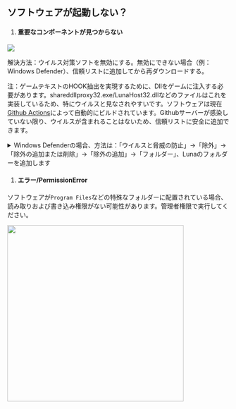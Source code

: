 ## ソフトウェアが起動しない？

1. #### 重要なコンポーネントが見つからない

  <img src="https://image.lunatranslator.org/zh/cantstart/2.jpg">

  解決方法：ウイルス対策ソフトを無効にする。無効にできない場合（例：Windows Defender）、信頼リストに追加してから再ダウンロードする。

  注：ゲームテキストのHOOK抽出を実現するために、Dllをゲームに注入する必要があります。shareddllproxy32.exe/LunaHost32.dllなどのファイルはこれを実装しているため、特にウイルスと見なされやすいです。ソフトウェアは現在[Github Actions](https://github.com/HIllya51/LunaTranslator/actions)によって自動的にビルドされています。Githubサーバーが感染していない限り、ウイルスが含まれることはないため、信頼リストに安全に追加できます。

  <details>
    <summary>Windows Defenderの場合、方法は：「ウイルスと脅威の防止」->「除外」->「除外の追加または削除」->「除外の追加」->「フォルダー」、Lunaのフォルダーを追加します</summary>
    <img src="https://image.lunatranslator.org/zh/cantstart/4.png">
    <img src="https://image.lunatranslator.org/zh/cantstart/3.png">
  </details>

1. #### エラー/PermissionError

  ソフトウェアが`Program Files`などの特殊なフォルダーに配置されている場合、読み取りおよび書き込み権限がない可能性があります。管理者権限で実行してください。

  <img src="https://image.lunatranslator.org/zh/cantstart/6.png" width=400>
